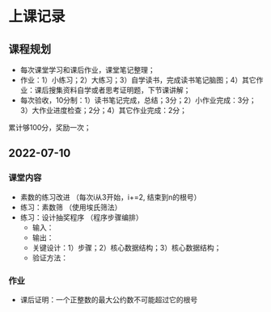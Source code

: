 # 上课记录

## 课程规划

- 每次课堂学习和课后作业，课堂笔记整理；
- 作业：1）小练习；2）大练习；3）自学读书，完成读书笔记脑图；4）其它作业：课后搜集资料自学或者思考证明题，下节课讲解；
- 每次验收，10分制：1）读书笔记完成，总结；3分；2）小作业完成：3分；3）大作业进度检查；2分；4）其它作业完成：2分；

累计够100分，奖励一次；

## 2022-07-10

### 课堂内容

- 素数的练习改进 （每次i从3开始，i+=2, 结束到n的根号）
- 练习：素数筛 （使用埃氏筛法）
- 练习：设计抽奖程序 （程序步骤编排）
  - 输入：
  - 输出：
  - 关键设计：1）步骤；2）核心数据结构；3）核心数据结构；
  - 验证方法：

### 作业

- 课后证明：一个正整数的最大公约数不可能超过它的根号


